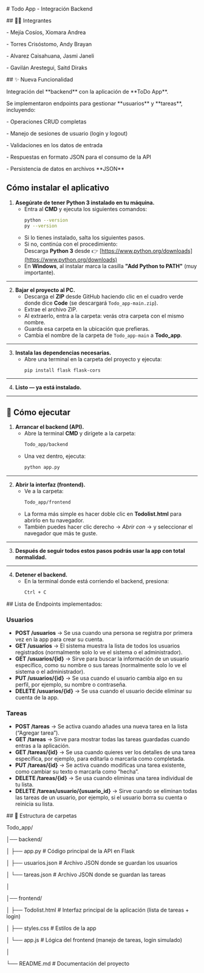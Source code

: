 \# Todo App - Integración Backend


\## 👨‍💻 Integrantes

\- Mejía Cosíos, Xiomara Andrea

\- Torres Crisóstomo, Andy Brayan

\- Alvarez Caisahuana, Jasmi Janeli

\- Gavilán Arestegui, Saitd Diraks


\## ✨ Nueva Funcionalidad

Integración del \*\*backend\*\* con la aplicación de \*\*ToDo App\*\*.  

Se implementaron endpoints para gestionar \*\*usuarios\*\* y \*\*tareas\*\*, incluyendo:

\- Operaciones CRUD completas  

\- Manejo de sesiones de usuario (login y logout)  

\- Validaciones en los datos de entrada  

\- Respuestas en formato JSON para el consumo de la API  

\- Persistencia de datos en archivos \*\*JSON\*\*  


## Cómo instalar el aplicativo

1. **Asegúrate de tener Python 3 instalado en tu máquina.**  
   - Entra al **CMD** y ejecuta los siguientes comandos:
     ```bash
     python --version
     py --version
     ```
   - Si lo tienes instalado, salta los siguientes pasos.  
   - Si no, continúa con el procedimiento:  
     Descarga **Python 3** desde 👉 [https://www.python.org/downloads](https://www.python.org/downloads)  
   - En **Windows**, al instalar marca la casilla **"Add Python to PATH"** (muy importante).

---

2. **Bajar el proyecto al PC.**  
   - Descarga el **ZIP** desde GitHub haciendo clic en el cuadro verde donde dice **Code** (se descargará `Todo_app-main.zip`).  
   - Extrae el archivo ZIP.  
   - Al extraerlo, entra a la carpeta: verás otra carpeta con el mismo nombre.  
   - Guarda esa carpeta en la ubicación que prefieras.  
   - Cambia el nombre de la carpeta de `Todo_app-main` a **Todo_app**.

---

3. **Instala las dependencias necesarias.**  
   - Abre una terminal en la carpeta del proyecto y ejecuta:
     ```bash
     pip install flask flask-cors
     ```

---

4. **Listo — ya está instalado.**

---

## 🚀 Cómo ejecutar

1. **Arrancar el backend (API).**  
   - Abre la terminal **CMD** y dirígete a la carpeta:
     ```bash
     Todo_app/backend
     ```
   - Una vez dentro, ejecuta:
     ```bash
     python app.py
     ```

---

2. **Abrir la interfaz (frontend).**  
   - Ve a la carpeta:
     ```bash
     Todo_app/frontend
     ```
   - La forma más simple es hacer doble clic en **Todolist.html** para abrirlo en tu navegador.  
   - También puedes hacer clic derecho → *Abrir con* → y seleccionar el navegador que más te guste.

---

3. **Después de seguir todos estos pasos podrás usar la app con total normalidad.**

---

4. **Detener el backend.**  
   - En la terminal donde está corriendo el backend, presiona:
     ```bash
     Ctrl + C
     ```

\## Lista de Endpoints implementados:

### Usuarios
- **POST /usuarios** → Se usa cuando una persona se registra por primera vez en la app para crear su cuenta.  
- **GET /usuarios** → El sistema muestra la lista de todos los usuarios registrados (normalmente solo lo ve el sistema o el administrador).  
- **GET /usuarios/{id}** → Sirve para buscar la información de un usuario específico, como su nombre o sus tareas (normalmente solo lo ve el sistema o el administrador).  
- **PUT /usuarios/{id}** → Se usa cuando el usuario cambia algo en su perfil, por ejemplo, su nombre o contraseña.  
- **DELETE /usuarios/{id}** → Se usa cuando el usuario decide eliminar su cuenta de la app.  

### Tareas
- **POST /tareas** → Se activa cuando añades una nueva tarea en la lista (“Agregar tarea”).  
- **GET /tareas** → Sirve para mostrar todas las tareas guardadas cuando entras a la aplicación.  
- **GET /tareas/{id}** → Se usa cuando quieres ver los detalles de una tarea específica, por ejemplo, para editarla o marcarla como completada.  
- **PUT /tareas/{id}** → Se activa cuando modificas una tarea existente, como cambiar su texto o marcarla como “hecha”.  
- **DELETE /tareas/{id}** → Se usa cuando eliminas una tarea individual de tu lista.  
- **DELETE /tareas/usuario/{usuario_id}** → Sirve cuando se eliminan todas las tareas de un usuario, por ejemplo, si el usuario borra su cuenta o reinicia su lista.  

\## 📂 Estructura de carpetas

Todo\_app/

│── backend/

│ ├── app.py # Código principal de la API en Flask

│ ├── usuarios.json # Archivo JSON donde se guardan los usuarios

│ └── tareas.json # Archivo JSON donde se guardan las tareas

│

│── frontend/

│ ├── Todolist.html # Interfaz principal de la aplicación (lista de tareas + login)

│ ├── styles.css # Estilos de la app

│ └── app.js # Lógica del frontend (manejo de tareas, login simulado)

│

└── README.md # Documentación del proyecto



